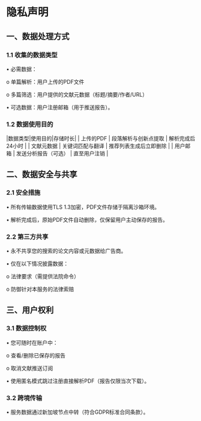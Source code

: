 # 隐私声明

## 一、数据处理方式

### 1.1 收集的数据类型

•	必需数据：

o	单篇解析：用户上传的PDF文件

o	多篇筛选：用户提供的文献元数据（标题/摘要/作者/URL）

•	可选数据：用户注册邮箱（用于推送报告）。

### 1.2 数据使用目的

|数据类型|使用目的|存储时长|
| 上传的PDF | 段落解析与创新点提取 | 解析完成后24小时 |
| 文献元数据 |	关键词匹配与翻译	| 推荐列表生成后立即删除 |
| 用户邮箱	| 发送分析报告（可选） |	直至用户注销 |

## 二、数据安全与共享

### 2.1 安全措施

•	所有传输数据使用TLS 1.3加密，PDF文件存储于隔离沙箱环境。

•	解析完成后，原始PDF文件自动删除，仅保留用户主动保存的报告。

### 2.2 第三方共享

•	永不共享您的搜索的论文内容或元数据给广告商。

•	仅在以下情况披露数据：

o	法律要求（需提供法院命令）

o	防御针对本服务的法律索赔

## 三、用户权利
### 3.1 数据控制权

•	您可随时在账户中：

o	查看/删除已保存的报告

o	取消文献推送订阅

•	使用匿名模式跳过注册直接解析PDF（报告仅限当次下载）。

### 3.2 跨境传输

•	服务数据通过新加坡节点中转（符合GDPR标准合同条款）。

